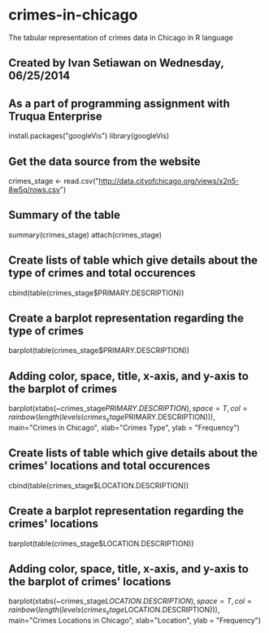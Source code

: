 crimes-in-chicago
=================

The tabular representation of crimes data in Chicago in R language

## Created by Ivan Setiawan on Wednesday, 06/25/2014
## As a part of programming assignment with Truqua Enterprise

install.packages("googleVis")
library(googleVis)

## Get the data source from the website
crimes_stage <- read.csv("http://data.cityofchicago.org/views/x2n5-8w5q/rows.csv")

## Summary of the table
summary(crimes_stage)
attach(crimes_stage)

## Create lists of table which give details about the type of crimes and total occurences
cbind(table(crimes_stage$PRIMARY.DESCRIPTION))

## Create a barplot representation regarding the type of crimes
barplot(table(crimes_stage$PRIMARY.DESCRIPTION))

## Adding color, space, title, x-axis, and y-axis to the barplot of crimes
barplot(xtabs(~crimes_stage$PRIMARY.DESCRIPTION), space=T, col=rainbow(length(levels(crimes_stage$PRIMARY.DESCRIPTION))), main="Crimes in Chicago", xlab="Crimes Type", ylab = "Frequency")

## Create lists of table which give details about the crimes' locations and total occurences
cbind(table(crimes_stage$LOCATION.DESCRIPTION))

## Create a barplot representation regarding the crimes' locations
barplot(table(crimes_stage$LOCATION.DESCRIPTION))

## Adding color, space, title, x-axis, and y-axis to the barplot of crimes' locations
barplot(xtabs(~crimes_stage$LOCATION.DESCRIPTION), space=T, col=rainbow(length(levels(crimes_stage$LOCATION.DESCRIPTION))), main="Crimes Locations in Chicago", xlab="Location", ylab = "Frequency")

